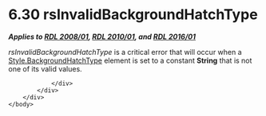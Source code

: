 <html dir="LTR" xmlns:mshelp="http://msdn.microsoft.com/mshelp" xmlns:ddue="http://ddue.schemas.microsoft.com/authoring/2003/5" xmlns:xlink="http://www.w3.org/1999/xlink" xmlns:tool="http://www.microsoft.com/tooltip">
    <head>
        <meta http-equiv="Content-Type" content="text/html; CHARSET=utf-8"></meta>
        <meta name="save" content="history"></meta>
        <title>6.30 rsInvalidBackgroundHatchType</title>
        <xml>
            <mshelp:toctitle title="6.30 rsInvalidBackgroundHatchType"></mshelp:toctitle>
            <mshelp:rltitle title="[MS-RDL]: rsInvalidBackgroundHatchType"></mshelp:rltitle>
            <mshelp:keyword index="A" term="2e73408b-0864-4f1e-ac71-ed101a34d89f"></mshelp:keyword>
            <mshelp:attr name="DCSext.ContentType" value="open specification"></mshelp:attr>
            <mshelp:attr name="AssetID" value="2e73408b-0864-4f1e-ac71-ed101a34d89f"></mshelp:attr>
            <mshelp:attr name="TopicType" value="kbRef"></mshelp:attr>
            <mshelp:attr name="DCSext.Title" value="[MS-RDL]: rsInvalidBackgroundHatchType" />
        </xml>
    </head>
    <body>
        <div id="header">
            <h1 class="heading">6.30 rsInvalidBackgroundHatchType</h1>
        </div>
        <div id="mainSection">
            <div id="mainBody">
                <div id="allHistory" class="saveHistory"></div>
                <div id="sectionSection0" class="section" name="collapseableSection">
                    

<p><b><i>Applies to </i></b><a href="1e855f94-4617-47e4-b89e-0856c6cb420f.md"><b><i>RDL 2008/01</i></b></a><b><i>,
</i></b><a href="3428e690-a348-4ec7-8a6a-8efb42d2cdee.md"><b><i>RDL 2010/01</i></b></a><b><i>,
and </i></b><a href="52ce3983-2bfc-4e72-9359-42aaf5fe4509.md"><b><i>RDL 2016/01</i></b></a></p>

<p><i>rsInvalidBackgroundHatchType</i> is a critical error that
will occur when a <a href="bc1777ec-9b62-4462-a25f-149ddc097b96.md">Style.BackgroundHatchType</a>
element is set to a constant <b>String</b> that is not one of its valid values.</p>


                </div>
            </div>
        </div>
    </body>
</html>